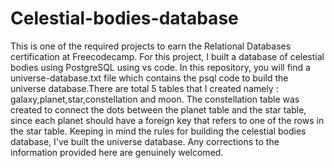 # Celestial-bodies-database

This is one of the required projects to earn the Relational Databases certification at Freecodecamp. For this project, I built a database of celestial bodies using PostgreSQL using vs code.
In this repository, you will find a universe-database.txt file which contains the psql code to build the universe database.There are total 5 tables that I created namely : galaxy,planet,star,constellation and moon. The constellation table was created to connect the dots between the planet table and the star table, since each planet should have a foreign key that refers to one of the rows in the star table. Keeping in mind the rules for building the celestial bodies database, I've built the universe database. Any corrections to the information provided here are genuinely welcomed.
